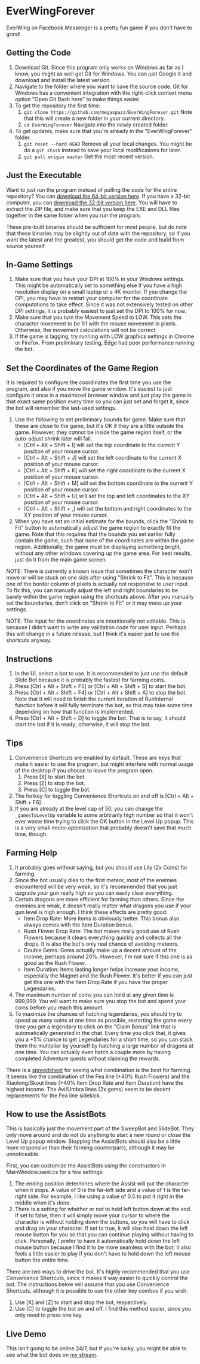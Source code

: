 # EverWingForever
EverWing on Facebook Messenger is a pretty fun game if you don't have to grind!

## Getting the Code

1.  Download Git.  Since this program only works on Windows as far as I know, you might as well get Git for Windows.  You can just Google it and download and install the latest version.
2.  Navigate to the folder where you want to save the source code.  Git for Windows has a convenient integration with the right-click context menu option "Open Git Bash here" to make things easier.
3.  To get the repository the first time:
    1.  `git clone https://github.com/megaspazz/EverWingForever.git` Note that this will create a new folder in your current directory.
    2.  `cd EverWingForever` Navigate into the newly created folder.
4.  To get updates, make sure that you're already in the "EverWingForever" folder.
    1.  `git reset --hard HEAD` Remove all your local changes.  You might be do a `git stash` instead to save your local modifications for later.
    2.  `git pull origin master` Get the most recent version.

## Just the Executable

Want to just run the program instead of pulling the code for the entire repository?  You can [download the 64-bit version here](https://app.box.com/s/552uuufa8f9dobmugv88u2mii33aq4je).  If you have a 32-bit computer, you can [download the 32-bit version here](https://app.box.com/s/jnxmrt71vvrv8x8fryi36trkxv4wv4nn).  You will have to extract the ZIP file, and make sure that you keep the EXE and DLL files together in the same folder when you run the program.

These pre-built binaries should be sufficient for most people, but do note that these binaries may be slightly out of date with the repository, so if you want the latest and the greatest, you should get the code and build from source yourself.  

## In-Game Settings

1.  Make sure that you have your DPI at 100% in your Windows settings.  This might be automatically set to something else if you have a high resolution display on a small laptop or a 4K monitor.  If you change the DPI, you may have to restart your computer for the coordinate computations to take effect.  Since it was not extensively tested on other DPI settings, it is probably easiest to just set the DPI to 100% for now.
2.  Make sure that you turn the Movement Speed to LOW.  This sets the character movement to be 1:1 with the mouse movement in pixels.  Otherwise, the movement calculations will not be correct.
3.  If the game is lagging, try running with LOW graphics settings in Chrome or Firefox.  From preliminary testing, Edge had poor performance running the bot.

## Set the Coordinates of the Game Region

It is required to configure the coordinates the first time you use the program, and also if you move the game window.  It's easiest to just configure it once in a maximized browser window and just play the game in that exact same position every time so you can just set and forget it, since the bot will remember the last-used settings.

1.  Use the following to set preliminary bounds for game.  Make sure that these are close to the game, but it's OK if they are a little outside the game.  However, they *cannot* be inside the game region itself, or the auto-adjust shrink later will fail.
    * [Ctrl + Alt + Shift + I] will set the top coordinate to the current Y position of your mouse cursor.
	* [Ctrl + Alt + Shift + J] will set the left coordinate to the current X position of your mouse cursor.
	* [Ctrl + Alt + Shift + K] will set the right coordinate to the current X position of your mouse cursor.
	* [Ctrl + Alt + Shift + M] will set the bottom coordinate to the current Y position of your mouse cursor.
	* [Ctrl + Alt + Shift + U] will set the top and left coordinates to the XY position of your mouse cursor.
	* [Ctrl + Alt + Shift + ,] will set the bottom and right coordinates to the XY position of your mouse cursor.
2.  When you have set an initial estimate for the bounds, click the "Shrink to Fit" button to automatically adjust the game region to exactly fit the game.  Note that this requires that the bounds you set earlier fully contain the game, such that none of the coordinates are within the game region.  Additionally, the game must be displaying something bright, without any other windows covering up the game area.  For best results, just do it from the main game screen.

NOTE:  There is currently a known issue that sometimes the character won't move or will be stuck on one side after using "Shrink to Fit".  This is because one of the border column of pixels is actually not responsive to user input.  To fix this, you can manually adjust the left and right boundaries to be barely within the game region using the shortcuts above.  After you manually set the boundaries, don't click on "Shrink to Fit" or it may mess up your settings.

NOTE:  The input for the coordinates are intentionally not editable.  This is because I didn't want to write any validation code for user input.  Perhaps this will change in a future release, but I think it's easier just to use the shortcuts anyway.

## Instructions

1.  In the UI, select a bot to use.  It is recommended to just use the default Slide Bot because it is probably the fastest for farming coins.
2.  Press [Ctrl + Alt + Shift + F5] or [Ctrl + Alt + Shift + S] to start the bot.
3.  Press [Ctrl + Alt + Shift + F4] or [Ctrl + Alt + Shift + A] to stop the bot.  Note that it will need to finish the current iteration of RunInternal function before it will fully terminate the bot, so this may take some time depending on how that function is implemented.
4.  Press [Ctrl + Alt + Shift + D] to toggle the bot.  That is to say, it should start the bot if it is ready; otherwise, it will stop the bot.

## Tips

1.  Convenience Shortcuts are enabled by default.  These are keys that make it easier to use the program, but might interfere with normal usage of the desktop if you choose to leave the program open.
    1.  Press [X] to start the bot.
    2.  Press [Z] to stop the bot.
    3.  Press [C] to toggle the bot.
2.  The hotkey for toggling Convenience Shortcuts on and off is [Ctrl + Alt + Shift + F6].
3.  If you are already at the level cap of 50, you can change the `_gamesToLevelUp` variable to some arbitrarily high number so that it won't ever waste time trying to click the OK button in the Level Up popup.  This is a very small micro-optimization that probably doesn't save that much time, though.

## Farming Help

1.  It probably goes without saying, but you should use Lily (2x Coins) for farming.
2.  Since the bot usually dies to the first meteor, most of the enemies encountered will be very weak, so it's recommended that you just upgrade your gun really high so you can easily clear everything.
3.  Certain dragons are more efficient for farming than others.  Since the enemies are weak, it doesn't really matter what dragons you use if your gun level is high enough.  I think these effects are pretty good:
    * Item Drop Rate:  More items is obviously better.  This bonus also always comes with the Item Duration bonus.
	* Rush Flower Drop Rate:  The bot makes really good use of Rush Flowers because it clears everything quickly and collects all the drops.  It is also the bot's only real chance of avoiding meteors.
    * Double Gems:  Gems actually make up a decent amount of the income, perhaps around 20%.  However, I'm not sure if this one is as good as the Rush Flower.
	* Item Duration:  Items lasting longer helps increase your income, especially the Magnet and the Rush Flower.  It's better if you can just get this one with the Item Drop Rate if you have the proper Legendaries.
4.  The maximum number of coins you can hold at any given time is 999,999.  You will want to make sure you stop the bot and spend your coins before you reach this amount.
5.  To maximize the chances of hatching legendaries, you should try to spend as many coins at one time as possible, restarting the game every time you get a legendary to click on the "Claim Bonus" link that is automatically generated in the chat.  Every time you click that, it gives you a +5% chance to get Legendaries for a short time, so you can stack them the multiplier by yourself by hatching a large number of dragons at one time.  You can actually even hatch a couple more by having completed Adventure quests without claiming the rewards.

There is a [spreadsheet](https://docs.google.com/spreadsheets/d/1P8jmvRxwRBXb2tFHHe7KKVPEBCCd-pJBxGmQ7BIB410/edit?usp=sharing) for seeing what combination is the best for farming.  It seems like the combination of the Fea line (+40% Rush Flowers) and the Xiaolong/Skout lines (+40% Item Drop Rate and Item Duration) have the highest income.  The Avi/Umbra lines (2x gems) seem to be decent replacements for the Fea line sidekick.

## How to use the AssistBots

This is basically just the movement part of the SweepBot and SlideBot.  They only move around and do not do anything to start a new round or close the Level Up popup window.  Stopping the AssistBots should also be a little more responsive than their farming counterparts, although it may be unnoticeable.

First, you can customize the AssistBots using the constructors in MainWindow.xaml.cs for a few settings:
1.  The ending position determines where the Assist will put the character when it stops.  A value of 0 is the far-left side and a value of 1 is the far-right side.  For example, I like using a value of 0.5 to put it right in the middle when it's done.
2.  There is a setting for whether or not to hold left button down at the end.  If set to false, then it will simply move your cursor to where the character is without holding down the buttons, so you will have to click and drag on your character.  If set to true, it will also hold down the left mouse button for you so that you can continue playing without having to click.  Personally, I prefer to have it automatically hold down the left mouse button because I find it to be more seamless with the bot; it also feels a little easier to play if you don't have to hold down the left mouse button the entire time.

There are two ways to drive the bot.  It's highly recommended that you use Convenience Shortcuts, since it makes it way easier to quickly control the bot.  The instructions below will assume that you use Convenience Shortcuts, although it is possible to use the other key combos if you wish.
1.  Use [X] and [Z] to start and stop the bot, respectively.
2.  Use [C] to toggle the bot on and off.  I find this method easier, since you only need to press one key.

## Live Demo

This isn't going to be online 24/7, but if you're lucky, you might be able to see what the bot does on [my stream](https://www.twitch.tv/megaspazz).
